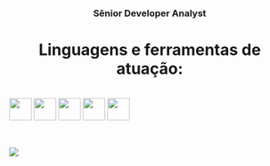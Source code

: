 ### 
<h3 align="center">Sênior Developer Analyst</h3>

<h1 align="center">Linguagens e ferramentas de atuação: </h1>
<div style="display: inline_block"><br>
<code><img height="40" src="https://encrypted-tbn0.gstatic.com/images?q=tbn:ANd9GcTUTc3wwVFk4RrsQHsAafyJYQOkKwrb7WSIiQ&s"></code>
<code><img height="40" src="https://upload.wikimedia.org/wikipedia/commons/5/5c/AWS_Simple_Icons_AWS_Cloud.svg"></code>
<code><img height="40" src="https://upload.wikimedia.org/wikipedia/commons/thumb/e/ee/.NET_Core_Logo.svg/1024px-.NET_Core_Logo.svg.png"></code>
<code><img height="40" src="https://iconape.com/wp-content/files/sh/51404/svg/c--4.svg"></code>
<code><img height="40" src="https://logos-world.net/wp-content/uploads/2021/02/Docker-Symbol.png"></code>
</div>
</br>

 ##
 
<div> 
  <a href="https://www.linkedin.com/in/lucas-de-micco-a40b23208/" target="_blank"><img src="https://img.shields.io/badge/-LinkedIn-%230077B5?style=for-the-badge&logo=linkedin&logoColor=white" target="_blank"></a> 
 
<!--  ![Snake animation](https://github.com/henriquedemicco/henriquedemicco/blob/output/github-contribution-grid-snake.svg)
 -->
</div>



